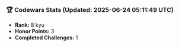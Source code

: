 ### 🏆 Codewars Stats (Updated: 2025-06-24 05:11:49 UTC)

- **Rank:** 8 kyu
- **Honor Points:** 3
- **Completed Challenges:** 1
